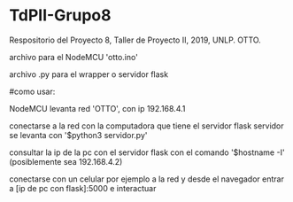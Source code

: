 # TdPII-Grupo8
Respositorio del Proyecto 8, Taller de Proyecto II, 2019, UNLP. OTTO.


archivo para el NodeMCU 'otto.ino'

archivo .py para el wrapper o servidor flask

#como usar:

NodeMCU levanta red 'OTTO', con ip 192.168.4.1

conectarse a la red con la computadora que tiene el servidor flask
  servidor se levanta con '$python3 servidor.py'

consultar la ip de la pc con el servidor flask con el comando '$hostname -I' (posiblemente sea 192.168.4.2)

conectarse con un celular por ejemplo a la red y desde el navegador entrar a [ip de pc con flask]:5000 e interactuar
